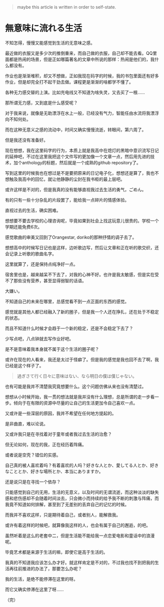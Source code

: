 > maybe this article is written in order to self-state.

# 無意味に流れる生活

不知怎得，慢慢又能感觉到生活的无意味之感。

最近做的衣服又是多少次的推倒重来，而自己做的衣服，自己却不能去看。QQ里面都是热闹的场景，但是正如哪篇著名的文章中所说的那样：热闹是他们的，我什么都没有。

作业也是渐渐堆积，却又不想做，正如我现在码字的时候，我的书包里面还有好多作业，但是却完全打不起干劲去做。课程更是渐渐的啥都学不懂了。

各种无力感交替的上演。比如充电线又不知道为啥失灵，又去买了一根……

那所谓无力感，又到底是什么感受呢？

对于我来说，就像是无助漂浮在水上一般，已经没有气力，智能任由水流将我漂浮向不知何处。

而在这种无意义之感的流动中，时间又确实慢慢流逝，转眼间，第六周了。

但是我还没有准备好。

现在想想，我在这里码字的行为，本质上就是我高中在熄灯的黑暗中意识流写日记的延伸吧，不过在这里我把这个文件写的更加像一个文章一点，然后用先进的技术，加个anthology的标题，然后就是一个成熟的github repository了。

写到这里的时候我也在想过是不是要把原来的日记电子化，想想还是算了，我也不想触及我高中的回忆，就让他静静的尘封在我书柜的最上层吧。

或许这样是不对的，但是我真的没有能够直视我过去生活的勇气，ごめん。

有的只有一些十分杂乱的片段罢了，能给我一点碎片的情感体验。

直视过去的生活，确实困难。

想想要不要去学校的心理咨询呢，毕竟如果到社会上找这玩意儿很贵的。学校一个学期还能免费6次。

感觉歌曲的审美又回到了Orangestar, doriko的那种抒情的调子去了。

想想高中的时候写日记也是这样，边听歌边写，然后让文章和正在听的歌交织，还会记录上听歌的歌曲名字。

这里就算了，还是保持点纯净好一点。

宿舍里也是，越来越呆不下去了，对我的心神不好。也许是我太敏感，但是实在受不了那些没有营养，甚至显得弱智的话语。

大嫌い。

不知道自己的未来在哪里，总感觉看不到一点正面的东西的感觉。

感觉就是其他人都已经融入了新的圈子，但是我一个人还在挣扎，还在处于不稳定的状态。

而且不知道什么时候才会趋于一个新的稳定，还是不会稳定下去了？

少写点吧，八点钟就去写作业好吧。

是不是意味着我本身就不属于这个生活的圈子呢？

或许在现在的人看来，我还是太过于怪癖了。但是我的感觉是我也回不去了啊，我已经是这个样子了。

> 過ぎさて行く日々に意味はない、なら明日の僕は僕じゃない。

也有可能是我并不清楚我究竟想要什么。这个问题仿佛从来也没有清楚过。

想想从小时候开始，我一贯的想法就是我并没有什么理想，总是所谓的走一步看一步。倾向于在有限的资源中尽量的让自己的生活更加令自己喜欢一点。

又或许是一些深层的原因，我并不希望在任何地方提起的。

是非曲直，难以论说。

又或许我只是在寻找着对于童年或者我过去生活的治愈？

但无论如何，现在的我，正在经历着阵痛。

或者说是空壳？错位的实感。

自己真的被人喜欢着吗？有着喜欢的人吗？好きな人とか、愛してる人とか、好きなこととか、好きな場所とか、本当にありますか。

还是说只是在寻找一个依存？

只能感觉到自己的无用，生活的无意义，以及时间的无谓流逝，而这种淡淡的缺失感和悲伤感却不会随着时间淡去，只会微小而持续的给予我不断的刺激与阵痛，而我竟不知道如何排解，甚至到了无差别的丢弃自己的记忆的时候。

而我并不喜欢这样，只是期待着自己，或者别人，能解救我。

或许有着这样的时候吧，就算像我这样的人，也会有属于自己的邂逅，的吧。

虽然听着是这么的老套中二，但是生活能不能给我一点恋爱电影和童话中的浪漫呢。

毕竟艺术都是来源于生活的嘛，即使它是高于生活的。

我真的不知道我应该怎么办才好。就这样肯定是不对的，不过我也找不到把我的生活再往前推进的办法了，那要怎么办呢？

我的生活，是绝不能停滞在这里的呀。

而它又确实停滞在这里了呀……

（完）
